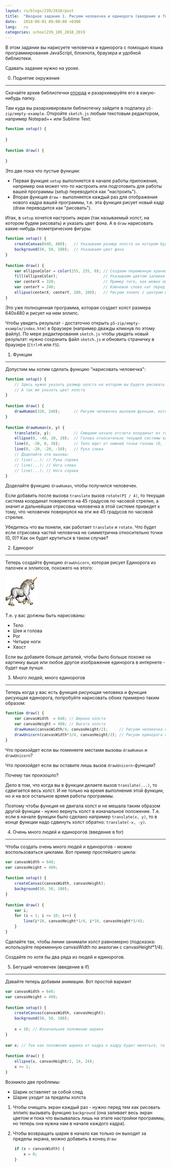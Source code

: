 ```yaml
---
layout: ru/blogs/239/2018/post
title:  "Вводное задание 1. Рисуем человечка и единорога (введение в for/if)"
date:   2018-09-01 09:00:00 +0300
lang:   ru
categories: school239_105_2018_2019
---
```


В этом задании вы нарисуете человечка и единорога с помощью языка программирования JavaScript, блокнота, браузера и удобной библиотеки.

Сдавать задание нужно на уроке.

0) Поднятие окружения
---------------------

Скачайте архив библиотечки [отсюда](https://github.com/processing/p5.js/releases/download/0.5.7/p5.zip) и разархивируйте его в какую-нибудь папку.

Там куда вы разархивировали библиотечку зайдите в подпапку ```p5-zip/empty-example```. Откройте ```sketch.js``` любым текстовым редактором, например Notepad++ или Sublime Text:

```javascript
function setup() {

}

function draw() {
  
}
```

Это две пока что пустые функции:

 - Первая функция ```setup``` выполняется в начале работы приложения, например она может что-то настроить или подготовить для работы вашей программы (setup переводится как "настроить").
 - Вторая функция ```draw``` - выполняется каждый раз для отображения нового кадра вашей программы, т.е. эта функция рисует новый кадр (draw переводится как "рисовать").

Итак, в ```setup``` хочется настроить экран (так называемый холст, на котором будем рисовать) и указать цвет фона. А в ```draw``` нарисовать какие-нибудь геометрические фигуры:

```javascript
function setup() {
    createCanvas(640, 480);   // Указываем размер холста на котором будем рисовать
    background(50, 50, 100);  // Указываем цвет фона
}

function draw() {
    var ellipseColor = color(255, 255, 0); // Создаем переменную хранящую цвет
    fill(ellipseColor);                    // Указываем цветом заливки - цвет из переменной ellipseColor
    var centerX = 320;                     // Пример того, как можно объявлять переменные 
    var centerY = 240;                     // Ключевое слово var перед названием переменной - от слова variable (в переводе - переменная)
    ellipse(centerX, centerY, 200, 100);   // Рисуем эллипс с центром в точке (centerX, centerY)=(320, 240) и размером 200x100
}
```

Это уже полноценная программа, которая создает холст размера 640x480 и рисует на нем эллипс.

Чтобы увидеть результат - достаточно открыть ```p5-zip/empty-example/index.html``` в браузере (например дважды кликнув по этому файлу). По мере редактирования ```sketch.js``` чтобы увидеть новый результат: нужно сохранить файл ```sketch.js``` и обновить страничку в браузере (```Ctrl+R``` или ```F5```).

1) Функции
----------

Допустим мы хотим сделать функцию "нарисовать человечка":

```javascript
function setup() {
    // Здесь нужно указать размер холста на котором вы будете рисовать
    // А так же указать цвет холста
}

function draw() {
    drawHuman(320, 240);      // Рисуем человечка вызовом функции, которая объявлена ниже, при этом мы передаем в функцию два аргумента - координаты центра человечка
}

function drawHuman(x, y) {
    translate(x, y);          // Смещаем начало отсчета координат из текущего положения (верхний левый угол) на x пикселей вправо и y пикселей вниз
    ellipse(0, -40, 20, 20);  // Голова относительно текущей системы координат в точке (0, -40), т.е. на 40 пикселей выше чем (x, y) и с диаметром 20
    line(0, -30, 0, 30);      // Тело идет от нижней точки головы (0, -30) до точки (0, 30)
    line(0, -20, -20, -10);   // Рука слева
    // Доделайте эти вызовы:
    // line(...); // Рука справа
    // line(...); // Нога слева
    // line(...); // Нога справа
}
```

Доделайте функцию ```drawHuman```, чтобы получился человечек.

Если добавить после вызова ```translate``` вызов ```rotate(PI / 4)```, то текущая система координат повернется на 45 градусов по часовой стрелке, а значит и дальнейшая отрисовка человечка в этой системе приведет к тому, что человечек повернулся на эти же 45 градусов по часовой стрелке.

Убедитесь что вы поняли, как работает ```translate``` и ```rotate```. Что будет если отрисовка частей человечка не симметрична относительно точки (0, 0)? Как он будет крутиться в таком случае?

2) Единорог
-----------

Теперь создайте функцию ```drawUnicorn```, которая рисует Единорога из палочек и эллипсов, похожего на этого:

![Unicorn](/static/flabby_bird/unicorn.png)

Т.е. у вас должны быть нарисованы:
 
 - Тело
 - Шея и голова
 - Рог
 - Четыре ноги
 - Хвост
 
Если вы добавите больше деталей, чтобы было больше похоже на картинку выше или любое другое изображение единорога в интернете - будет еще лучше.

3) Много людей, много единорогов
--------------------------------

Теперь когда у вас есть функция рисующая человека и функция рисующая единорога, попробуйте нарисовать обоих примерно таким образом:

```javascript
function draw() {
    var canvasWidth  = 640; // Ширина холста
    var canvasHeight = 480; // Высота холста
    drawHuman(canvasWidth/4, canvasHeight/2);     // Рисуем человечка слева
    drawUnicorn(canvasWidth*3/4, canvasHeight/2); // Рисуем единорога справа
}
```

Что произойдет если вы поменяете местами вызовы ```drawHuman``` и ```drawUnicorn```?

Что произойдет если вы оставите лишь вызов ```drawUnicorn```-функции?
 
Почему так произошло?

Дело в том, что когда вы в функции делаете вызов ```translate(...)```, то сдвигается весь холст. И не только на время выполнения этой функции, но и на все остальное время работы программы.
 
Поэтому чтобы функция не двигала холст и не мешала таким образом другой функции - нужно вернуть холст в изначальное положение. Т.е. если в начале функции было сделано например ```translate(x, y)```, то в конце функции надо сдвинуть холст обратно: ```translate(-x, -y)```.

4) Очень много людей и единорогов (введение в for)
--------------------------------------------------

Чтобы создать очень много людей и единорогов - можно воспользоваться циклами. Вот пример простейшего цикла:

```javascript
var canvasWidth = 640;
var canvasHeight = 480;

function setup() {
    createCanvas(canvasWidth, canvasHeight);
    background(50, 50, 100);
}

function draw() {
    var i;
    for (i = 1; i <= 10; i++) { 
        line(i*10, canvasHeight*1/4, i*10, canvasHeight*3/4);
    }
}
```

Сделайте так, чтобы линии занимали холст равномерно (подсказка: используйте переменную canvasWidth по аналогии с canvasHeight*1/4).

Создайте по хотя бы два ряда из людей и единорогов.

5) Бегущий человечек (введение в if)
------------------------------------

Давайте теперь добавим анимации. Вот простой вариант

```javascript
var canvasWidth = 640;
var canvasHeight = 480;

function setup() {
    createCanvas(canvasWidth, canvasHeight);
    background(50, 50, 100);

    x = 10; // Изначальное положение шарика
}

var x; // Так как положение шарика от кадра к кадру будет меняться, то нужно хранить его в глобальной переменной

function draw() {
    ellipse(x, canvasHeight/2, 24, 24);
    x += 1;
}
```

Возникло две проблемы:

- Шарик оставляет за собой след
- Шарик уходит за пределы холста
 
1. Чтобы очищать экран каждый раз - нужно перед тем как рисовать эллипс вызывать функцию ```background``` (она заливает весь экран цветом и пока что вызывалась лишь на этапе настройки программы,
 но теперь она нужна нам в начале каждого кадра).

2. Чтобы возвращать шарик в начало как только он выходит за пределы экрана, можно добавить в конец ```draw```:

```javascript
    if (x > canvasWidth) {
        x = 0;
    }
```
